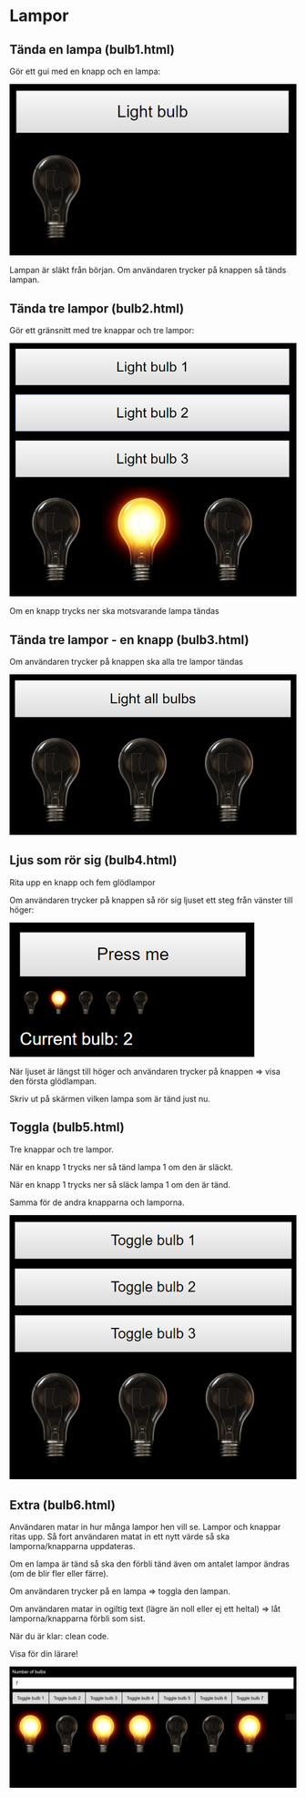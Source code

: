 # Lampor

## Tända en lampa (bulb1.html)

Gör ett gui med en knapp och en lampa:

![Bild 1](img/bulb1.png)

Lampan är släkt från början. Om användaren trycker på knappen så tänds lampan.

## Tända tre lampor (bulb2.html)

Gör ett gränsnitt med tre knappar och tre lampor:

![Bild 2](img/bulb2.png)

Om en knapp trycks ner ska motsvarande lampa tändas

## Tända tre lampor - en knapp (bulb3.html)

Om användaren trycker på knappen ska alla tre lampor tändas

![Bild 3](img/bulb3.png)


## Ljus som rör sig  (bulb4.html)

Rita upp en knapp och fem glödlampor

Om användaren trycker på knappen så rör sig ljuset ett steg från vänster till höger:

![Bild 4](img/bulb4.png)

När ljuset är längst till höger och användaren trycker på knappen => visa den första glödlampan.

Skriv ut på skärmen vilken lampa som är tänd just nu.

## Toggla  (bulb5.html)

Tre knappar och tre lampor. 

När en knapp 1 trycks ner så tänd lampa 1 om den är släckt.

När en knapp 1 trycks ner så släck lampa 1 om den är tänd.

Samma för de andra knapparna och lamporna.

![Bild 5](img/bulb5.png)

## Extra (bulb6.html)

Användaren matar in hur många lampor hen vill se. Lampor och knappar ritas upp. Så fort användaren matat in ett nytt värde så ska lamporna/knapparna uppdateras.

Om en lampa är tänd så ska den förbli tänd även om antalet lampor ändras (om de blir fler eller färre).

Om användaren trycker på en lampa => toggla den lampan.

Om användaren matar in ogiltig text (lägre än noll eller ej ett heltal) => låt lamporna/knapparna förbli som sist.

När du är klar: clean code.

Visa för din lärare!

![Bild 6](img/bulb6.png)
